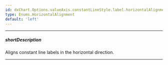 ```yaml
---
id: dxChart.Options.valueAxis.constantLineStyle.label.horizontalAlignment
type: Enums.HorizontalAlignment
default: 'left'
---
```

---
##### shortDescription
Aligns constant line labels in the horizontal direction.

---
<!-- Description goes here -->